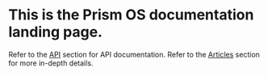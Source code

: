 # This is the Prism OS documentation landing page.
Refer to the [API](https://project-prism.github.io/Prism-OS/Documentation/API/index.html) section for API documentation.
Refer to the [Articles](https://project-prism.github.io/Prism-OS/Documentation/Articles/index.html) section for more in-depth details.
